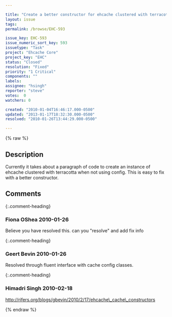 ```yaml
---

title: "Create a better constructor for ehcache clustered with terracotta"
layout: issue
tags: 
permalink: /browse/EHC-593

issue_key: EHC-593
issue_numeric_sort_key: 593
issuetype: "Task"
project: "Ehcache Core"
project_key: "EHC"
status: "Closed"
resolution: "Fixed"
priority: "1 Critical"
components: ""
labels: 
assignee: "hsingh"
reporter: "steve"
votes:  0
watchers: 0

created: "2010-01-04T16:46:17.000-0500"
updated: "2013-01-17T18:32:30.000-0500"
resolved: "2010-01-26T13:44:29.000-0500"

---
```




{% raw %}



## Description

<div markdown="1" class="description">

Currently it takes about a paragraph of code to create an instance of ehcache clustered with terracotta when not using config. This is easy to fix with a better constructor.

</div>

## Comments


{:.comment-heading}
### **Fiona OShea** <span class="date">2010-01-26</span>

<div markdown="1" class="comment">

Believe you have resolved this. 
can you "resolve" and add fix info

</div>


{:.comment-heading}
### **Geert Bevin** <span class="date">2010-01-26</span>

<div markdown="1" class="comment">

Resolved through fluent interface with cache config classes.

</div>


{:.comment-heading}
### **Himadri Singh** <span class="date">2010-02-18</span>

<div markdown="1" class="comment">

http://rifers.org/blogs/gbevin/2010/2/17/ehcache\_cache\_constructors 

</div>



{% endraw %}
